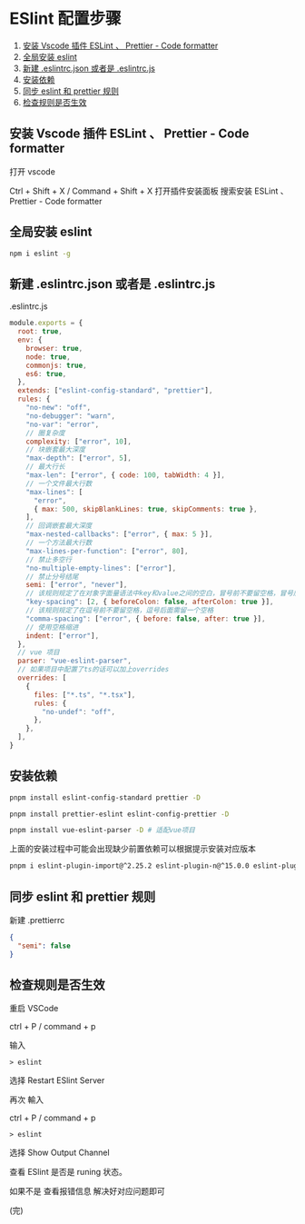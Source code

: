 # ESlint 配置步骤

1. [安装 Vscode 插件 ESLint 、 Prettier - Code formatter](#安装-vscode-插件-eslint--prettier---code-formatter)
1. [全局安装 eslint](#全局安装-eslint)
1. [新建 .eslintrc.json 或者是 .eslintrc.js](#新建-eslintrcjson-或者是-eslintrcjs)
1. [安装依赖](#安装依赖)
1. [同步 eslint 和 prettier 规则](#同步-eslint-和-prettier-规则)
1. [检查规则是否生效](#检查规则是否生效)

## 安装 Vscode 插件 ESLint 、 Prettier - Code formatter

打开 vscode

Ctrl + Shift + X / Command + Shift + X 打开插件安装面板 搜索安装 ESLint 、 Prettier - Code formatter

## 全局安装 eslint

```bash
npm i eslint -g
```

## 新建 .eslintrc.json 或者是 .eslintrc.js

.eslintrc.js

```js
module.exports = {
  root: true,
  env: {
    browser: true,
    node: true,
    commonjs: true,
    es6: true,
  },
  extends: ["eslint-config-standard", "prettier"],
  rules: {
    "no-new": "off",
    "no-debugger": "warn",
    "no-var": "error",
    // 圈复杂度
    complexity: ["error", 10],
    // 块嵌套最大深度
    "max-depth": ["error", 5],
    // 最大行长
    "max-len": ["error", { code: 100, tabWidth: 4 }],
    // 一个文件最大行数
    "max-lines": [
      "error",
      { max: 500, skipBlankLines: true, skipComments: true },
    ],
    // 回调嵌套最大深度
    "max-nested-callbacks": ["error", { max: 5 }],
    // 一个方法最大行数
    "max-lines-per-function": ["error", 80],
    // 禁止多空行
    "no-multiple-empty-lines": ["error"],
    // 禁止分号结尾
    semi: ["error", "never"],
    // 该规则规定了在对象字面量语法中key和value之间的空白，冒号前不要留空格，冒号后面需留一个空格
    "key-spacing": [2, { beforeColon: false, afterColon: true }],
    // 该规则规定了在逗号前不要留空格，逗号后面需留一个空格
    "comma-spacing": ["error", { before: false, after: true }],
    // 使用空格缩进
    indent: ["error"],
  },
  // vue 项目
  parser: "vue-eslint-parser",
  // 如果项目中配置了ts的话可以加上overrides
  overrides: [
    {
      files: ["*.ts", "*.tsx"],
      rules: {
        "no-undef": "off",
      },
    },
  ],
}
```

## 安装依赖

```bash
pnpm install eslint-config-standard prettier -D

pnpm install prettier-eslint eslint-config-prettier -D

pnpm install vue-eslint-parser -D # 适配vue项目
```

上面的安装过程中可能会出现缺少前置依赖可以根据提示安装对应版本

```bash
pnpm i eslint-plugin-import@^2.25.2 eslint-plugin-n@^15.0.0 eslint-plugin-promise@^6.0.0 -D
```

## 同步 eslint 和 prettier 规则

新建 .prettierrc

```json
{
  "semi": false
}
```

## 检查规则是否生效

重启 VSCode

ctrl + P / command + p

输入

`> eslint`

选择 Restart ESlint Server

再次 輸入

ctrl + P / command + p

`> eslint`

选择 Show Output Channel

查看 ESlint 是否是 runing 状态。

如果不是 查看报错信息 解决好对应问题即可

(完)
